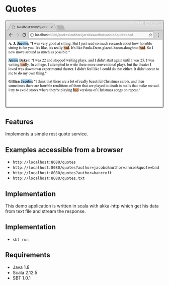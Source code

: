 # Quotes

![alt tag](medias/quotes.png)

## Features

Implements a simple rest quote service.

## Examples accessible from a browser

- `http://localhost:8080/quotes`
- `http://localhost:8080/quotes?author=jacobs&author=annie&quote=bad`
- `http://localhost:8080/quotes?author=bancroft`
- `http://localhost:8080/quotes.txt`

## Implementation 

This demo application is written in scala with akka-http which get his data from
text file and stream the response.

## Implementation 

- `sbt run`

## Requirements 

- Java 1.8
- Scala 2.12.5
- SBT 1.0.1

